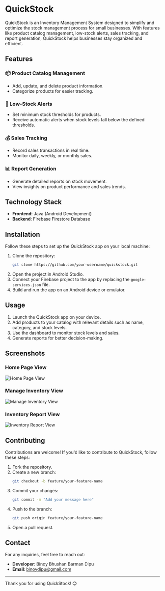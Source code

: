 # QuickStock

QuickStock is an Inventory Management System designed to simplify and optimize the stock management process for small businesses. With features like product catalog management, low-stock alerts, sales tracking, and report generation, QuickStock helps businesses stay organized and efficient.

## Features

### 📦 Product Catalog Management
- Add, update, and delete product information.
- Categorize products for easier tracking.

### 🚨 Low-Stock Alerts
- Set minimum stock thresholds for products.
- Receive automatic alerts when stock levels fall below the defined thresholds.

### 💰 Sales Tracking
- Record sales transactions in real time.
- Monitor daily, weekly, or monthly sales.

### 📊 Report Generation
- Generate detailed reports on stock movement.
- View insights on product performance and sales trends.

## Technology Stack

- **Frontend**: Java (Android Development)
- **Backend**: Firebase Firestore Database

## Installation

Follow these steps to set up the QuickStock app on your local machine:

1. Clone the repository:
   ```bash
   git clone https://github.com/your-username/quickstock.git
   ```
2. Open the project in Android Studio.
3. Connect your Firebase project to the app by replacing the `google-services.json` file.
4. Build and run the app on an Android device or emulator.

## Usage

1. Launch the QuickStock app on your device.
2. Add products to your catalog with relevant details such as name, category, and stock levels.
3. Use the dashboard to monitor stock levels and sales.
4. Generate reports for better decision-making.

## Screenshots

### Home Page View
![Home Page View](assets/screenshots/home_page.jpg)

### Manage Inventory View
![Manage Inventory View](assets/screenshots/inventory_management.jpg)

### Inventory Report View
![Inventory Report View](assets/screenshots/inventory_report.jpg)

## Contributing

Contributions are welcome! If you'd like to contribute to QuickStock, follow these steps:

1. Fork the repository.
2. Create a new branch:
   ```bash
   git checkout -b feature/your-feature-name
   ```
3. Commit your changes:
   ```bash
   git commit -m "Add your message here"
   ```
4. Push to the branch:
   ```bash
   git push origin feature/your-feature-name
   ```
5. Open a pull request.


## Contact

For any inquiries, feel free to reach out:
- **Developer**: Binoy Bhushan Barman Dipu
- **Email**: binoydipu@gmail.com

---

Thank you for using QuickStock! 😊
